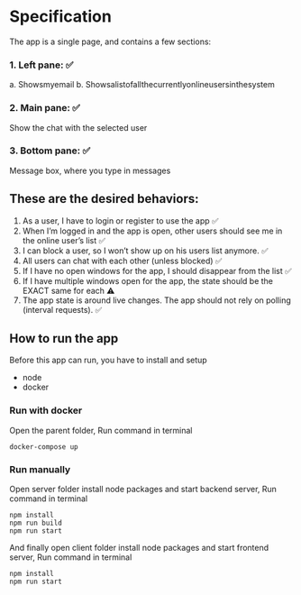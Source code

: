 # Specification
The app is a single page, and contains a few sections:
### 1. Left pane: ✅
a. Showsmyemail
b. Showsalistofallthecurrentlyonlineusersinthesystem

### 2. Main pane: ✅
Show the chat with the selected user

### 3. Bottom pane: ✅
Message box, where you type in messages

## These are the desired behaviors:

1. As a user, I have to login or register to use the app ✅
2. When I’m logged in and the app is open, other users should see me in the online
user’s list ✅
3. I can block a user, so I won’t show up on his users list anymore. ✅
4. All users can chat with each other (unless blocked) ✅
5. If I have no open windows for the app, I should disappear from the list ✅
6. If I have multiple windows open for the app, the state should be the EXACT same
for each ⚠️
7. The app state is around live changes. The app should not rely on polling (interval
requests). ✅

## How to run the app
Before this app can run, you have to install and setup
* node
* docker

### Run with docker
Open the parent folder, Run command in terminal
```
docker-compose up
```

### Run manually
Open server folder install node packages and start backend server, Run command in terminal
```
npm install
npm run build
npm run start
```

And finally open client folder install node packages and start frontend server, Run command in terminal
```
npm install
npm run start
```
